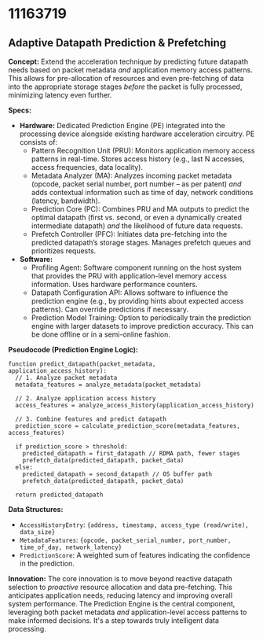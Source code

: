 # 11163719

## Adaptive Datapath Prediction & Prefetching

**Concept:** Extend the acceleration technique by predicting future datapath needs based on packet metadata *and* application memory access patterns. This allows for pre-allocation of resources and even pre-fetching of data into the appropriate storage stages *before* the packet is fully processed, minimizing latency even further.

**Specs:**

*   **Hardware:** Dedicated Prediction Engine (PE) integrated into the processing device alongside existing hardware acceleration circuitry.  PE consists of:
    *   Pattern Recognition Unit (PRU):  Monitors application memory access patterns in real-time. Stores access history (e.g., last N accesses, access frequencies, data locality).
    *   Metadata Analyzer (MA): Analyzes incoming packet metadata (opcode, packet serial number, port number – as per patent) *and* adds contextual information such as time of day, network conditions (latency, bandwidth).
    *   Prediction Core (PC): Combines PRU and MA outputs to predict the optimal datapath (first vs. second, or even a dynamically created intermediate datapath) *and* the likelihood of future data requests.
    *   Prefetch Controller (PFC):  Initiates data pre-fetching into the predicted datapath’s storage stages.  Manages prefetch queues and prioritizes requests.
*   **Software:**
    *   Profiling Agent:  Software component running on the host system that provides the PRU with application-level memory access information. Uses hardware performance counters.
    *   Datapath Configuration API:  Allows software to influence the prediction engine (e.g., by providing hints about expected access patterns).  Can override predictions if necessary.
    *   Prediction Model Training: Option to periodically train the prediction engine with larger datasets to improve prediction accuracy. This can be done offline or in a semi-online fashion.

**Pseudocode (Prediction Engine Logic):**

```
function predict_datapath(packet_metadata, application_access_history):
  // 1. Analyze packet metadata
  metadata_features = analyze_metadata(packet_metadata)

  // 2. Analyze application access history
  access_features = analyze_access_history(application_access_history)

  // 3. Combine features and predict datapath
  prediction_score = calculate_prediction_score(metadata_features, access_features)

  if prediction_score > threshold:
    predicted_datapath = first_datapath // RDMA path, fewer stages
    prefetch_data(predicted_datapath, packet_data)
  else:
    predicted_datapath = second_datapath // OS buffer path
    prefetch_data(predicted_datapath, packet_data)

  return predicted_datapath
```

**Data Structures:**

*   `AccessHistoryEntry`: `{address, timestamp, access_type (read/write), data_size}`
*   `MetadataFeatures`: `{opcode, packet_serial_number, port_number, time_of_day, network_latency}`
*   `PredictionScore`:  A weighted sum of features indicating the confidence in the prediction.

**Innovation:** The core innovation is to move beyond reactive datapath selection to *proactive* resource allocation and data pre-fetching. This anticipates application needs, reducing latency and improving overall system performance. The Prediction Engine is the central component, leveraging both packet metadata *and* application-level access patterns to make informed decisions.  It's a step towards truly intelligent data processing.